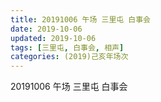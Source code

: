 ```yaml
---
title: 20191006 午场 三里屯 白事会
date: 2019-10-06
updated: 2019-10-06
tags: [三里屯, 白事会, 相声]
categories: (2019)己亥年场次
---
```

20191006 午场 三里屯 白事会

